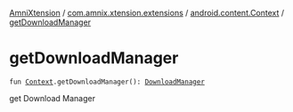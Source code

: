 [AmniXtension](../../index.md) / [com.amnix.xtension.extensions](../index.md) / [android.content.Context](index.md) / [getDownloadManager](./get-download-manager.md)

# getDownloadManager

`fun `[`Context`](https://developer.android.com/reference/android/content/Context.html)`.getDownloadManager(): `[`DownloadManager`](https://developer.android.com/reference/android/app/DownloadManager.html)

get Download Manager

